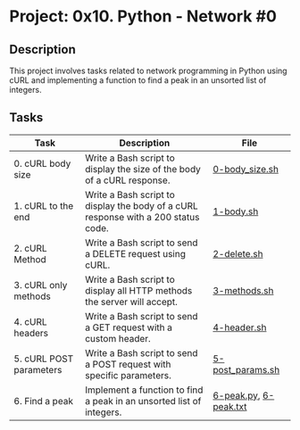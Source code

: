 # Project: 0x10. Python - Network #0

## Description
This project involves tasks related to network programming in Python using cURL and implementing a function to find a peak in an unsorted list of integers.

## Tasks

| Task | Description | File |
| ---- | ----------- | ---- |
| 0. cURL body size | Write a Bash script to display the size of the body of a cURL response. | [0-body_size.sh](./0-body_size.sh) |
| 1. cURL to the end | Write a Bash script to display the body of a cURL response with a 200 status code. | [1-body.sh](./1-body.sh) |
| 2. cURL Method | Write a Bash script to send a DELETE request using cURL. | [2-delete.sh](./2-delete.sh) |
| 3. cURL only methods | Write a Bash script to display all HTTP methods the server will accept. | [3-methods.sh](./3-methods.sh) |
| 4. cURL headers | Write a Bash script to send a GET request with a custom header. | [4-header.sh](./4-header.sh) |
| 5. cURL POST parameters | Write a Bash script to send a POST request with specific parameters. | [5-post_params.sh](./5-post_params.sh) |
| 6. Find a peak | Implement a function to find a peak in an unsorted list of integers. | [6-peak.py](./6-peak.py), [6-peak.txt](./6-peak.txt) |



